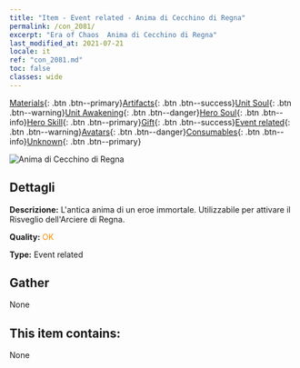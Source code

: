 ```yaml
---
title: "Item - Event related - Anima di Cecchino di Regna"
permalink: /con_2081/
excerpt: "Era of Chaos  Anima di Cecchino di Regna"
last_modified_at: 2021-07-21
locale: it
ref: "con_2081.md"
toc: false
classes: wide
---
```

 [Materials](/ItemsIT/){: .btn .btn--primary}[Artifacts](/ItemsIT/Artifacts/){: .btn .btn--success}[Unit Soul](/ItemsIT/UnitSoul/){: .btn .btn--warning}[Unit Awakening](/ItemsIT/UnitAwakening/){: .btn .btn--danger}[Hero Soul](/ItemsIT/HeroSoul/){: .btn .btn--info}[Hero Skill](/ItemsIT/HeroSkill/){: .btn .btn--primary}[Gift](/ItemsIT/Gift/){: .btn .btn--success}[Event related](/ItemsIT/Events/){: .btn .btn--warning}[Avatars](/ItemsIT/Avatars/){: .btn .btn--danger}[Consumables](/ItemsIT/Consumables/){: .btn .btn--info}[Unknown](/ItemsIT/Unknown/){: .btn .btn--primary}

 ![Anima di Cecchino di Regna](/images/t/juexing_9902.png)

## Dettagli
 **Descrizione:** L'antica anima di un eroe immortale. Utilizzabile per attivare il Risveglio dell'Arciere di Regna.

 **Quality:** <span style="color: #FF8C00">OK</span>

 **Type:** Event related

## Gather

  None

## This item contains:

  None


